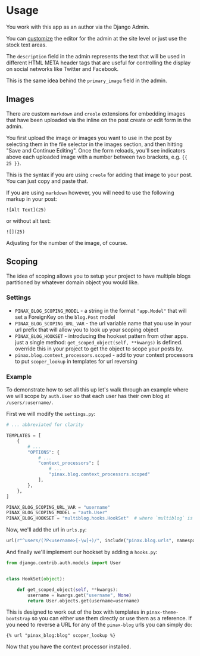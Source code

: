 # Usage

You work with this app as an author via the Django Admin.

You can [customize](customize-admin.md) the editor for the admin at the site
level or just use the stock text areas.

The `description` field in the admin represents the text that will be used in
different HTML META header tags that are useful for controlling the display
on social networks like Twitter and Facebook.

This is the same idea behind the `primary_image` field in the admin.


## Images

There are custom `markdown` and `creole` extensions for embedding images that
have been uploaded via the inline on the post create or edit form in the admin.

You first upload the image or images you want to use in the post by selecting
them in the file selector in the images section, and then hitting "Save and
Continue Editing". Once the form reloads, you'll see indicators above each
uploaded image with a number between two brackets, e.g. `{{ 25 }}`.

This is the syntax if you are using `creole` for adding that image to your
post. You can just copy and paste that.

If you are using `markdown` however, you will need to use the following
markup in your post:

    ![Alt Text](25)

or without alt text:

    ![](25)

Adjusting for the number of the image, of course.


## Scoping

The idea of scoping allows you to setup your project to have multiple blogs
partitioned by whatever domain object you would like.

### Settings

* `PINAX_BLOG_SCOPING_MODEL` - a string in the format `"app.Model"` that will set a ForeignKey on the `blog.Post` model
* `PINAX_BLOG_SCOPING_URL_VAR` - the url variable name that you use in your url prefix that will allow you to look up your scoping object
* `PINAX_BLOG_HOOKSET` - introducing the hookset pattern from other apps.  just a single method: `get_scoped_object(self, **kwargs)` is defined.  override this in your project to get the object to scope your posts by.
* `pinax.blog.context_processors.scoped` - add to your context processors to put `scoper_lookup` in templates for url reversing

### Example

To demonstrate how to set all this up let's walk through an example where we
will scope by `auth.User` so that each user has their own blog at `/users/:username/`.

First we will modify the `settings.py`:

```python
# ... abbreviated for clarity

TEMPLATES = [
    {
        # ...
        "OPTIONS": {
            # ...
            "context_processors": [
                # ...
                "pinax.blog.context_processors.scoped"
            ],
        },
    },
]

PINAX_BLOG_SCOPING_URL_VAR = "username"
PINAX_BLOG_SCOPING_MODEL = "auth.User"
PINAX_BLOG_HOOKSET = "multiblog.hooks.HookSet"  # where `multiblog` is the package name of our project
```

Now, we'll add the url in `urls.py`:

```python
url(r"^users/(?P<username>[-\w]+)/", include("pinax.blog.urls", namespace="pinax_blog"))
```

And finally we'll implement our hookset by adding a `hooks.py`:

```python
from django.contrib.auth.models import User


class HookSet(object):

    def get_scoped_object(self, **kwargs):
        username = kwargs.get("username", None)
        return User.objects.get(username=username)
```

This is designed to work out of the box with templates in `pinax-theme-bootstrap`
so you can either use them directly or use them as a reference.  If you need to
reverse a URL for any of the `pinax-blog` urls you can simply do:

```django
{% url "pinax_blog:blog" scoper_lookup %}
```

Now that you have the context processor installed.

